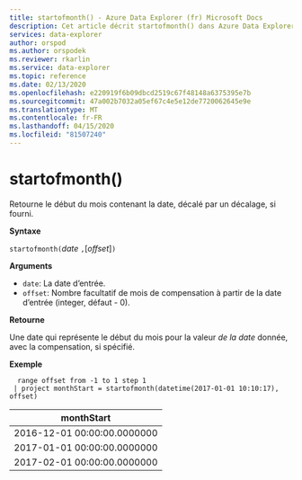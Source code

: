 ```yaml
---
title: startofmonth() - Azure Data Explorer (fr) Microsoft Docs
description: Cet article décrit startofmonth() dans Azure Data Explorer.
services: data-explorer
author: orspod
ms.author: orspodek
ms.reviewer: rkarlin
ms.service: data-explorer
ms.topic: reference
ms.date: 02/13/2020
ms.openlocfilehash: e220919f6b09dbcd2519c67f48148a6375395e7b
ms.sourcegitcommit: 47a002b7032a05ef67c4e5e12de7720062645e9e
ms.translationtype: MT
ms.contentlocale: fr-FR
ms.lasthandoff: 04/15/2020
ms.locfileid: "81507240"
---
```

# <a name="startofmonth"></a>startofmonth()

Retourne le début du mois contenant la date, décalé par un décalage, si fourni.

**Syntaxe**

`startofmonth(`*date* `,`[*offset*]`)`

**Arguments**

* `date`: La date d’entrée.
* `offset`: Nombre facultatif de mois de compensation à partir de la date d’entrée (integer, défaut - 0).

**Retourne**

Une date qui représente le début du mois pour la valeur *de la date* donnée, avec la compensation, si spécifié.

**Exemple**

```kusto
  range offset from -1 to 1 step 1
 | project monthStart = startofmonth(datetime(2017-01-01 10:10:17), offset) 
```

|monthStart|
|---|
|2016-12-01 00:00:00.0000000|
|2017-01-01 00:00:00.0000000|
|2017-02-01 00:00:00.0000000|